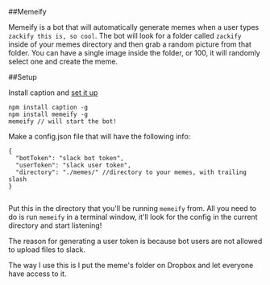 ##Memeify

Memeify is a bot that will automatically generate memes when a user types `zackify this is, so cool`. The bot will look for a folder called `zackify` inside of your memes directory and then grab a random picture from that folder. You can have a single image inside the folder, or 100, it will randomly select one and create the meme.

##Setup

Install caption and [set it up](https://github.com/jesseditson/node-caption)

```
npm install caption -g
npm install memeify -g
memeify // will start the bot!
```

Make a config.json file that will have the following info:

```
{
  "botToken": "slack bot token",
  "userToken": "slack user token",
  "directory": "./memes/" //directory to your memes, with trailing slash
}


```
Put this in the directory that you'll be running `memeify` from. All you need to do is run `memeify` in a terminal window, it'll look for the config in the current directory and start listening!

The reason for generating a user token is because bot users are not allowed to upload files to slack.

The way I use this is I put the meme's folder on Dropbox and let everyone have access to it.
